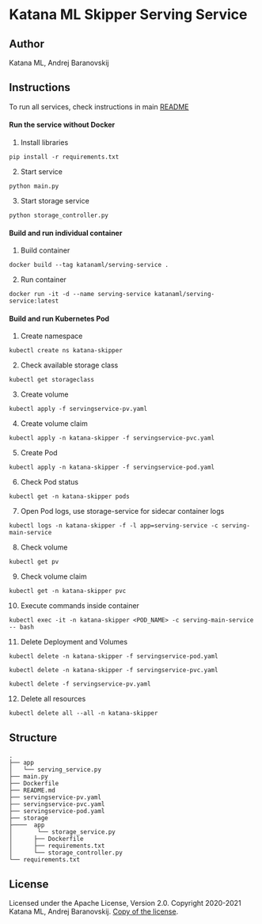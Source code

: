 # Katana ML Skipper Serving Service

## Author

Katana ML, Andrej Baranovskij

## Instructions

To run all services, check instructions in main [README](https://github.com/katanaml/katana-skipper/blob/master/README.md)

#### Run the service without Docker

1. Install libraries

```
pip install -r requirements.txt
```

2. Start service

```
python main.py
```

3. Start storage service

```
python storage_controller.py
```

#### Build and run individual container

1. Build container

```
docker build --tag katanaml/serving-service .
```

2. Run container

```
docker run -it -d --name serving-service katanaml/serving-service:latest
```

#### Build and run Kubernetes Pod

1. Create namespace

```
kubectl create ns katana-skipper
```

2. Check available storage class

```
kubectl get storageclass
```

3. Create volume

```
kubectl apply -f servingservice-pv.yaml
```

4. Create volume claim

```
kubectl apply -n katana-skipper -f servingservice-pvc.yaml
```

5. Create Pod

```
kubectl apply -n katana-skipper -f servingservice-pod.yaml
```

6. Check Pod status

```
kubectl get -n katana-skipper pods
```

7. Open Pod logs, use storage-service for sidecar container logs

```
kubectl logs -n katana-skipper -f -l app=serving-service -c serving-main-service
```

8. Check volume

```
kubectl get pv
```

9. Check volume claim

```
kubectl get -n katana-skipper pvc
```

10. Execute commands inside container

```
kubectl exec -it -n katana-skipper <POD_NAME> -c serving-main-service -- bash
```

11. Delete Deployment and Volumes

```
kubectl delete -n katana-skipper -f servingservice-pod.yaml
```

```
kubectl delete -n katana-skipper -f servingservice-pvc.yaml
```

```
kubectl delete -f servingservice-pv.yaml
```

12. Delete all resources

```
kubectl delete all --all -n katana-skipper
```

## Structure

```
.
├── app
│   └── serving_service.py
├── main.py
├── Dockerfile
├── README.md
├── servingservice-pv.yaml
├── servingservice-pvc.yaml
├── servingservice-pod.yaml
├── storage
├────  app
│       └── storage_service.py
│      ├── Dockerfile
│      ├── requirements.txt
│      └── storage_controller.py
└── requirements.txt
```

## License

Licensed under the Apache License, Version 2.0. Copyright 2020-2021 Katana ML, Andrej Baranovskij. [Copy of the license](https://github.com/katanaml/katana-pipeline/blob/master/LICENSE).
